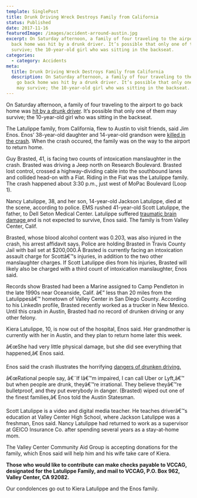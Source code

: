 ```yaml
---
template: SinglePost
title: Drunk Driving Wreck Destroys Family from California
status: Published
date: 2017-11-16
featuredImage: /images/accident-arround-austin.jpg
excerpt: On Saturday afternoon, a family of four traveling to the airport to go
  back home was hit by a drunk driver. It’s possible that only one of them may
  survive; the 10-year-old girl who was sitting in the backseat.
categories:
  - category: Accidents
meta:
  title: Drunk Driving Wreck Destroys Family from California
  description: On Saturday afternoon, a family of four traveling to the airport to
    go back home was hit by a drunk driver. It’s possible that only one of them
    may survive; the 10-year-old girl who was sitting in the backseat.
---
```

<!--StartFragment-->

On Saturday afternoon, a family of four traveling to the airport to go back home was [hit by a drunk driver](/practice-areas/drunk-driving-accident-lawyer/). It’s possible that only one of them may survive; the 10-year-old girl who was sitting in the backseat.

The Latulippe family, from California, flew to Austin to visit friends, said Jim Enos. Enos’ 38-year-old daughter and 14-year-old grandson were [killed in the crash](/practice-areas/wrongful-death-attorney/). When the crash occured, the family was on the way to the airport to return home.

Guy Brasted, 41, is facing two counts of intoxication manslaughter in the crash. Brasted was driving a Jeep north on Research Boulevard. Brasted lost control, crossed a highway-dividing cable into the southbound lanes and collided head-on with a Fiat. Riding in the Fiat was the Latulippe family. The crash happened about 3:30 p.m., just west of MoPac Boulevard (Loop 1).

Nancy Latulippe, 38, and her son, 14-year-old Jackson Latulippe, died at the scene, according to police. EMS rushed 41-year-old Scott Latulippe, the father, to Dell Seton Medical Center. Latulippe suffered [traumatic brain damage ](/practice-areas/brain-injury-lawyers/)and is not expected to survive, Enos said. The family is from Valley Center, Calif.

Brasted, whose blood alcohol content was 0.203, was also injured in the crash, his arrest affidavit says. Police are holding Brasted in Travis County Jail with bail set at $200,000.Â Brasted is currently facing an intoxication assault charge for Scottâ€™s injuries, in addition to the two other manslaughter charges. If Scott Latulippe dies from his injuries, Brasted will likely also be charged with a third count of intoxication manslaughter, Enos said.

Records show Brasted had been a Marine assigned to Camp Pendleton in the late 1990s near Oceanside, Calif. â€” less than 20 miles from the Latulippesâ€™ hometown of Valley Center in San Diego County. According to his LinkedIn profile, Brasted recently worked as a trucker in New Mexico. Until this crash in Austin, Brasted had no record of drunken driving or any other felony.

Kiera Latulippe, 10, is now out of the hospital, Enos said. Her grandmother is currently with her in Austin, and they plan to return home later this week.

â€œShe had very little physical damage, but she did see everything that happened,â€ Enos said.

Enos said the crash illustrates the horrifying [dangers of drunken driving.](/blog/avoiding-drunk-driver-accidents/)

â€œRational people say, â€˜If Iâ€™m impaired, I can call Uber or Lyft,â€™ but when people are drunk, theyâ€™re irrational. They believe theyâ€™re bulletproof, and they put everybody in danger. (Brasted) wiped out one of the finest families,â€ Enos told the Austin Statesman.

Scott Latulippe is a video and digital media teacher. He teaches driverâ€™s education at Valley Center High School, where Jackson Latulippe was a freshman, Enos said. Nancy Latulippe had returned to work as a supervisor at GEICO Insurance Co. after spending several years as a stay-at-home mom.

The Valley Center Community Aid Group is accepting donations for the family, which Enos said will help him and his wife take care of Kiera.

**Those who would like to contribute can make checks payable to VCCAG, designated for the Latulippe Family, and mail to VCCAG, P.O. Box 962, Valley Center, CA 92082.**

Our condolences go out to Kiera Latulippe and the Enos family.

<!--EndFragment-->